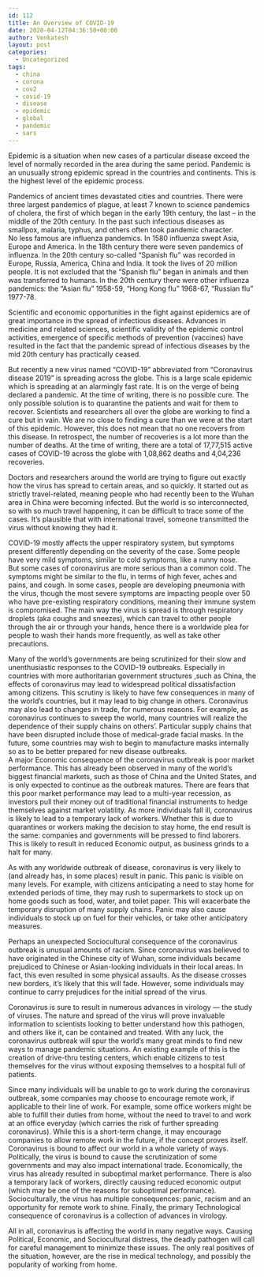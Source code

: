 ```yaml
---
id: 112
title: An Overview of COVID-19
date: 2020-04-12T04:36:50+00:00
author: Venkatesh
layout: post
categories:
  - Uncategorized
tags:
  - china
  - corona
  - cov2
  - covid-19
  - disease
  - epidemic
  - global
  - pandemic
  - sars
---
```

Epidemic is a situation when new cases of a particular disease exceed the level of normally recorded in the area during the same period. Pandemic is an unusually strong epidemic spread in the countries and continents. This is the highest level of the epidemic process.

Pandemics of ancient times devastated cities and countries. There were three largest pandemics of plague, at least 7 known to science pandemics of cholera, the first of which began in the early 19th century, the last – in the middle of the 20th century. In the past such infectious diseases as smallpox, malaria, typhus, and others often took pandemic character.  
No less famous are influenza pandemics. In 1580 influenza swept Asia, Europe and America. In the 18th century there were seven pandemics of influenza. In the 20th century so-called “Spanish flu” was recorded in Europe, Russia, America, China and India. It took the lives of 20 million people. It is not excluded that the “Spanish flu” began in animals and then was transferred to humans. In the 20th century there were other influenza pandemics: the “Asian flu” 1958-59, “Hong Kong flu” 1968-67, “Russian flu” 1977-78.

Scientific and economic opportunities in the fight against epidemics are of great importance in the spread of infectious diseases. Advances in medicine and related sciences, scientific validity of the epidemic control activities, emergence of specific methods of prevention (vaccines) have resulted in the fact that the pandemic spread of infectious diseases by the mid 20th century has practically ceased.

But recently a new virus named “COVID-19” abbreviated from “Coronavirus disease 2019” is spreading across the globe. This is a large scale epidemic which is spreading at an alarmingly fast rate. It is on the verge of being declared a pandemic. At the time of writing, there is no possible cure. The only possible solution is to quarantine the patients and wait for them to recover. Scientists and researchers all over the globe are working to find a cure but in vain. We are no close to finding a cure than we were at the start of this epidemic. However, this does not mean that no one recovers from this disease. In retrospect, the number of recoveries is a lot more than the number of deaths. At the time of writing, there are a total of 17,77,515 active cases of COVID-19 across the globe with 1,08,862 deaths and 4,04,236 recoveries.

Doctors and researchers around the world are trying to figure out exactly how the virus has spread to certain areas, and so quickly. It started out as strictly travel-related, meaning people who had recently been to the Wuhan area in China were becoming infected. But the world is so interconnected, so with so much travel happening, it can be difficult to trace some of the cases. It’s plausible that with international travel, someone transmitted the virus without knowing they had it.

COVID-19 mostly affects the upper respiratory system, but symptoms present differently depending on the severity of the case. Some people have very mild symptoms, similar to cold symptoms, like a runny nose.  
But some cases of coronavirus are more serious than a common cold. The symptoms might be similar to the flu, in terms of high fever, aches and pains, and cough. In some cases, people are developing pneumonia with the virus, though the most severe symptoms are impacting people over 50 who have pre-existing respiratory conditions, meaning their immune system is compromised. The main way the virus is spread is through respiratory droplets (aka coughs and sneezes), which can travel to other people through the air or through your hands, hence there is a worldwide plea for people to wash their hands more frequently, as well as take other precautions.

Many of the world’s governments are being scrutinized for their slow and unenthusiastic responses to the COVID-19 outbreaks. Especially in countries with more authoritarian government structures ,such as China, the effects of coronavirus may lead to widespread political dissatisfaction among citizens. This scrutiny is likely to have few consequences in many of the world’s countries, but it may lead to big change in others. Coronavirus may also lead to changes in trade, for numerous reasons. For example, as coronavirus continues to sweep the world, many countries will realize the dependence of their supply chains on others’. Particular supply chains that have been disrupted include those of medical-grade facial masks. In the future, some countries may wish to begin to manufacture masks internally so as to be better prepared for new disease outbreaks.  
A major Economic consequence of the coronavirus outbreak is poor market performance. This has already been observed in many of the world’s biggest financial markets, such as those of China and the United States, and is only expected to continue as the outbreak matures. There are fears that this poor market performance may lead to a multi-year recession, as investors pull their money out of traditional financial instruments to hedge themselves against market volatility. As more individuals fall ill, coronavirus is likely to lead to a temporary lack of workers. Whether this is due to quarantines or workers making the decision to stay home, the end result is the same: companies and governments will be pressed to find laborers. This is likely to result in reduced Economic output, as business grinds to a halt for many.

As with any worldwide outbreak of disease, coronavirus is very likely to (and already has, in some places) result in panic. This panic is visible on many levels. For example, with citizens anticipating a need to stay home for extended periods of time, they may rush to supermarkets to stock up on home goods such as food, water, and toilet paper. This will exacerbate the temporary disruption of many supply chains. Panic may also cause individuals to stock up on fuel for their vehicles, or take other anticipatory measures.

Perhaps an unexpected Sociocultural consequence of the coronavirus outbreak is unusual amounts of racism. Since coronavirus was believed to have originated in the Chinese city of Wuhan, some individuals became prejudiced to Chinese or Asian-looking individuals in their local areas. In fact, this even resulted in some physical assaults. As the disease crosses new borders, it’s likely that this will fade. However, some individuals may continue to carry prejudices for the initial spread of the virus.

Coronavirus is sure to result in numerous advances in virology — the study of viruses. The nature and spread of the virus will prove invaluable information to scientists looking to better understand how this pathogen, and others like it, can be contained and treated. With any luck, the coronavirus outbreak will spur the world’s many great minds to find new ways to manage pandemic situations. An existing example of this is the creation of drive-thru testing centers, which enable citizens to test themselves for the virus without exposing themselves to a hospital full of patients.

Since many individuals will be unable to go to work during the coronavirus outbreak, some companies may choose to encourage remote work, if applicable to their line of work. For example, some office workers might be able to fulfill their duties from home, without the need to travel to and work at an office everyday (which carries the risk of further spreading coronavirus). While this is a short-term change, it may encourage companies to allow remote work in the future, if the concept proves itself.  
Coronavirus is bound to affect our world in a whole variety of ways. Politically, the virus is bound to cause the scrutinization of some governments and may also impact international trade. Economically, the virus has already resulted in suboptimal market performance. There is also a temporary lack of workers, directly causing reduced economic output (which may be one of the reasons for suboptimal performance). Socioculturally, the virus has multiple consequences: panic, racism and an opportunity for remote work to shine. Finally, the primary Technological consequence of coronavirus is a collection of advances in virology.

All in all, coronavirus is affecting the world in many negative ways. Causing Political, Economic, and Sociocultural distress, the deadly pathogen will call for careful management to minimize these issues. The only real positives of the situation, however, are the rise in medical technology, and possibly the popularity of working from home.
